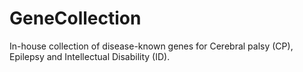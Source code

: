 # GeneCollection

In-house collection of disease-known genes for Cerebral palsy (CP), Epilepsy and Intellectual Disability (ID).

